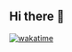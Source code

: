 ## Hi there 👋

[![wakatime](https://wakatime.com/badge/user/82616ec4-04af-42ad-9524-7dd0987734e7.svg)](https://wakatime.com/@82616ec4-04af-42ad-9524-7dd0987734e7)

<!--
**dobrunov/dobrunov** is a ✨ _special_ ✨ repository because its `README.md` (this file) appears on your GitHub profile.

Here are some ideas to get you started:

- 🔭 I’m currently working on ...
- 🌱 I’m currently learning ...
- 👯 I’m looking to collaborate on ...
- 🤔 I’m looking for help with ...
- 💬 Ask me about ...
- 📫 How to reach me: ...
- 😄 Pronouns: ...
- ⚡ Fun fact: ...
-->
